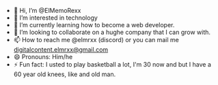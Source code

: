 - 👋 Hi, I’m @ElMemoRexx
- 👀 I’m interested in technology
- 🌱 I’m currently learning how to become a web developer.
- 💞️ I’m looking to collaborate on a hughe company that I can grow with.
- 📫 How to reach me @elmrxx (discord) or you can mail me digitalcontent.elmrxx@gmail.com
- 😄 Pronouns: Him/he 
- ⚡ Fun fact: I usted to play basketball a lot, I'm 30 now and but I have a 60 year old knees, like and old man.

<!---
ElMemoRexx/ElMemoRexx is a ✨ special ✨ repository because its `README.md` (this file) appears on your GitHub profile.
You can click the Preview link to take a look at your changes.
--->
